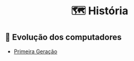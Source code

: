 <h1 align="center">🗺️ História</h1>

## 📝 Evolução dos computadores

- [Primeira Geração](https://github.com/DanielBrito/sturing/blob/master/Historia/Timeline/PrimeiraGeracaoComputadores.md)

